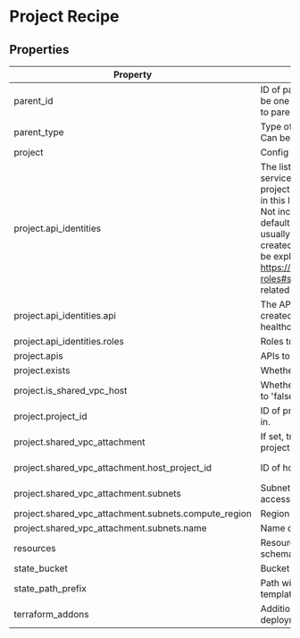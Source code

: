 # Project Recipe

<!-- These files are auto generated -->

## Properties

| Property | Description | Type | Required | Default | Pattern |
| -------- | ----------- | ---- | -------- | ------- | ------- |
| parent_id | ID of parent GCP resource to apply the policy        Can be one of the organization ID or folder ID according to parent_type. | string | false | - | - |
| parent_type | Type of parent GCP resource to apply the policy        Can be one of 'organization' or 'folder'. | string | false | - | ^organization\|folder$ |
| project | Config for the project. | object | true | - | - |
| project.api_identities | The list of service identities (Google Managed service account for the API) to            force-create for the project (e.g. in order to grant additional roles).            APIs in this list will automatically be appended to `apis`.            Not including the API in this list will follow the default behaviour for identity            creation (which is usually when the first resource using the API is created).            Any roles (e.g. service agent role) must be explicitly listed.            See <https://cloud.google.com/iam/docs/understanding-roles#service-agent-roles-roles>            for a list of related roles. | array(object) | false | - | - |
| project.api_identities.api | The API whose default Service Agent will be force-created and granted the roles. Example: healthcare.googleapis.com. | string | false | - | - |
| project.api_identities.roles | Roles to granted to the API Service Agent. | array(string) | false | - | - |
| project.apis | APIs to enable in the project. | array(string) | false | - | - |
| project.exists | Whether this project exists. Defaults to 'false'. | boolean | false | - | - |
| project.is_shared_vpc_host | Whether this project is a shared VPC host. Defaults to 'false'. | boolean | false | - | - |
| project.project_id | ID of project to create and/or provision resources in. | string | true | - | ^[a-z][a-z0-9\-]{4,28}[a-z0-9]$ |
| project.shared_vpc_attachment | If set, treats this project as a shared VPC service project. | object | false | - | - |
| project.shared_vpc_attachment.host_project_id | ID of host project to connect this project to. | string | true | - | ^[a-z][a-z0-9\-]{4,28}[a-z0-9]$ |
| project.shared_vpc_attachment.subnets | Subnets within the host project to grant this project access to. | array(object) | false | - | - |
| project.shared_vpc_attachment.subnets.compute_region | Region of subnet. | string | false | - | - |
| project.shared_vpc_attachment.subnets.name | Name of subnet. | string | true | - | - |
| resources | Resources in this project.        See [resources.md](./resources.md) for schema. | - | false | - | - |
| state_bucket | Bucket to store remote state. | string | false | - | - |
| state_path_prefix | Path within bucket to store state. Defaults to the template's output_path. | string | false | - | - |
| terraform_addons | Additional Terraform configuration for the project deployment.        For schema see ./deployment.hcl. | - | false | - | - |
